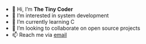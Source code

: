 - 👋 Hi, I’m __The Tiny Coder__
- 👀 I’m interested in system development
- 🌱 I’m currently learning C
- 💞️ I’m looking to collaborate on open source projects
- 📫 Reach me via [email](mailto:charawey.yw@gmail.com)
